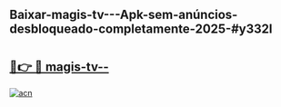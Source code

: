 ## Baixar-magis-tv---Apk-sem-anúncios-desbloqueado-completamente-2025-#y332l

# <h2><a href="https://ainizakaria.my?title=magis-tv--&ref=20M">🔗👉 🔴 magis-tv--</a></h2>

[![acn](https://github.com/user-attachments/assets/0f9c940e-d8b0-45ae-aac7-cd30a18b3e1c)](https://ainizakaria.my?title=magis-tv--&ref=20M)

